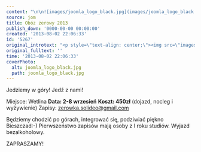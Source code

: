 ```yaml
---
content: "\n\n![images/joomla_logo_black.jpg](images/joomla_logo_black.jpg)\n\r\n\n\_\n\r\nJedziemy w góry! Jedź z nami!\n\nMiejsce: Wetlina\n**Data: 2-8 wrzesień**\n**Koszt: 450zł** (dojazd, nocleg i wyżywienie)\nZapisy: zerowka.solideo@gmail.com\n \nBędziemy chodzić po górach, integrować się, podziwiać piękno Bieszczad:-)\nPierwszeństwo zapisów mają osoby z I roku studiów.\nWyjazd bezalkoholowy.\n \nZAPRASZAMY!\n"
source: jom
title: Obóz zerowy 2013
publish_down: '0000-00-00 00:00:00'
created: '2013-08-02 22:06:33'
id: '5267'
original_introtext: "<p style=\"text-align: center;\"><img src=\"images/joomla_logo_black.jpg\" border=\"0\" style=\"border: 0; vertical-align: middle;\" /></p>\r\n<p style=\"text-align: center;\">\_</p>\r\n<p style=\"text-align: center;\"><br />Jedziemy w góry! Jedź z nami!<br /><br />Miejsce: Wetlina<br /><strong>Data: 2-8 wrzesień</strong><br /><strong>Koszt: 450zł</strong> (dojazd, nocleg i wyżywienie)<br />Zapisy: zerowka.solideo@gmail.com<br /> <br />Będziemy chodzić po górach, integrować się, podziwiać piękno Bieszczad:-)<br />Pierwszeństwo zapisów mają osoby z I roku studiów.<br />Wyjazd bezalkoholowy.<br /> <br />ZAPRASZAMY!</p>"
original_fulltext: ''
time: '2013-08-02 22:06:33'
coverPhoto:
  alt: joomla_logo_black.jpg
  path: joomla_logo_black.jpg
---
```

Jedziemy w góry! Jedź z nami!

Miejsce: Wetlina
**Data: 2-8 wrzesień**
**Koszt: 450zł** (dojazd, nocleg i wyżywienie)
Zapisy: zerowka.solideo@gmail.com
 
Będziemy chodzić po górach, integrować się, podziwiać piękno Bieszczad:-)
Pierwszeństwo zapisów mają osoby z I roku studiów.
Wyjazd bezalkoholowy.
 
ZAPRASZAMY!


<!--{{json:{"created_date":"2013-08-02 22:06:33","publish_down":"0000-00-00 00:00:00","id":"5267"}}}-->